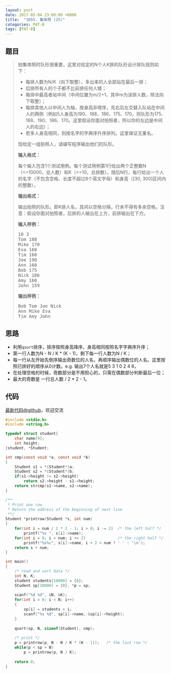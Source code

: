 ```yaml
---
layout: post
date: 2017-05-04 23:09:09 +0800
title:  "1055. 集体照 (25)"
categories: PAT-B
tags: [PAT-B]
---
```


## 题目

> <div id="problemContent">
> <p>
> 拍集体照时队形很重要，这里对给定的N个人K排的队形设计排队规则如下：
> </p>
> <ul>
> <li>每排人数为N/K（向下取整），多出来的人全部站在最后一排；
> <li>后排所有人的个子都不比前排任何人矮；
> <li>每排中最高者站中间（中间位置为m/2+1，其中m为该排人数，除法向下取整）；
> <li>每排其他人以中间人为轴，按身高非增序，先右后左交替入队站在中间人的两侧（例如5人身高为190、188、186、175、170，则队形为175、188、190、186、170。这里假设你面对拍照者，所以你的左边是中间人的右边）；
> <li>若多人身高相同，则按名字的字典序升序排列。这里保证无重名。
> </li></li></li></li></li></ul>
> <p>现给定一组拍照人，请编写程序输出他们的队形。</p>
> <p><b>
> 输入格式：
> </b></p>
> <p>每个输入包含1个测试用例。每个测试用例第1行给出两个正整数N（&lt;=10000，总人数）和K（&lt;=10，总排数）。随后N行，每行给出一个人的名字（不包含空格、长度不超过8个英文字母）和身高（[30, 300]区间内的整数）。
> </p>
> <p><b>
> 输出格式：
> </b></p>
> <p>
> 输出拍照的队形。即K排人名，其间以空格分隔，行末不得有多余空格。注意：假设你面对拍照者，后排的人输出在上方，前排输出在下方。
> </p>
> <b>输入样例：</b><pre>
> 10 3
> Tom 188
> Mike 170
> Eva 168
> Tim 160
> Joe 190
> Ann 168
> Bob 175
> Nick 186
> Amy 160
> John 159
> </pre>
> <b>输出样例：</b><pre>
> Bob Tom Joe Nick
> Ann Mike Eva
> Tim Amy John
> </pre>
> </div>

## 思路

- 利用`qsort`排序，排序按照身高降序，身高相同按照名字字典序升序；
- 第一行人数为N - N / K * (K - 1)，剩下每一行人数为N / K；
- 每一行从左开始先倒序输出奇数位的人名，再顺序输出偶数位的人名。这里按照已排好的顺序从0计数。e.g. 输出7个人名就是5 3 1 0 2 4 6，
 - 在处理空格的时候，奇数部分是不用担心的，只需在偶数部分判断最后一位；
 - 最大的奇数是 一行总人数 / 2 * 2 - 1。

## 代码

[最新代码@github](https://github.com/OliverLew/PAT/blob/master/PATBasic/1055.c)，欢迎交流
```c
#include <stdio.h>
#include <string.h>

typedef struct student{
    char name[9];
    int height;
}student, *Student;

int cmp(const void *a, const void *b)
{
    Student s1 = *(Student*)a;
    Student s2 = *(Student*)b;
    if(s1->height != s2->height)
        return s2->height - s1->height;
    return strcmp(s1->name, s2->name);
}

/**
 * Print one row
 * Return the address of the beginning of next line
 **/
Student *printrow(Student *s, int num)
{
    for(int i = num / 2 * 2 - 1; i > 0; i -= 2)  /* the left half */
        printf("%s ", s[i]->name);
    for(int i = 0; i < num; i += 2)              /* the right half */
        printf("%s%c", s[i]->name, i + 2 < num ? ' ' : '\n');
    return s + num;
}

int main()
{
    /* read and sort data */
    int N, K;
    student students[10000] = {0};
    Student sp[10000] = {0}, *p = sp;
    
    scanf("%d %d", &N, &K);
    for(int i = 0; i < N; i++)
    {
        sp[i] = students + i;
        scanf("%s %d", sp[i]->name, &sp[i]->height);
    }
    
    qsort(sp, N, sizeof(Student), cmp);
    
    /* print */
    p = printrow(p, N - N / K * (K - 1));   /* the last row */
    while(p < sp + N)
        p = printrow(p, N / K);
    
    return 0;
}

```